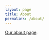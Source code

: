 ```yaml
---
layout: page
title: About
permalink: /about/
---
```


[Our about page](https://ralphbrowncc.com/about.html).
